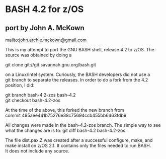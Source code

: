 BASH 4.2 for z/OS                                                               
=================                                                               
port by John A. McKown                                                          
----------------------                                                          
mailto:john.archie.mckown@gmail.com                                             
                                                                                
This is my attempt to port the GNU BASH shell, release 4.2 to z/OS. The         
source was obtained by doing a                                                  
                                                                                
git clone git://git.savannah.gnu.org/bash.git                                   
                                                                                
on a Linux/Intel system. Curiously, the BASH developers did not use a           
git branch to separate the releases.  In order to do a fork from the 4.2        
position, I did:                                                                
                                                                                
git branch bash-4.2-zos bash-4.2                                                
git checkout bash-4.2-zos                                                       
                                                                                
At the time of the above, this forked the new branch from                       
commit 495aee441b75276e38c75694ccb455bb6463fdb9                                 
                                                                                
All changes were made in the bash-4.2-zos branch. The simple way to see         
what the changes are is to:  git diff bash-4.2 bash-4.2-zos                     
                                                                                
The file dist.pax.Z was created after a successful configure, make, and         
make install on z/OS 2.1. It contains only the files needed to run BASH.        
It does not include any source.                                                 
